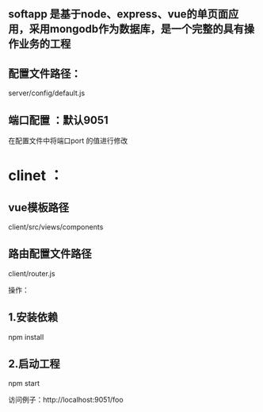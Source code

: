## softapp 是基于node、express、vue的单页面应用，采用mongodb作为数据库，是一个完整的具有操作业务的工程
## 配置文件路径：
server/config/default.js

## 端口配置  ：默认9051
在配置文件中将端口port 的值进行修改

# clinet ：
## vue模板路径
client/src/views/components
## 路由配置文件路径
client/router.js

操作：
## 1.安装依赖
 npm install
## 2.启动工程
npm start

访问例子：http://localhost:9051/foo



